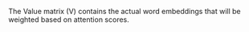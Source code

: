 The Value matrix (V) contains the actual word embeddings that will be weighted based on attention scores.